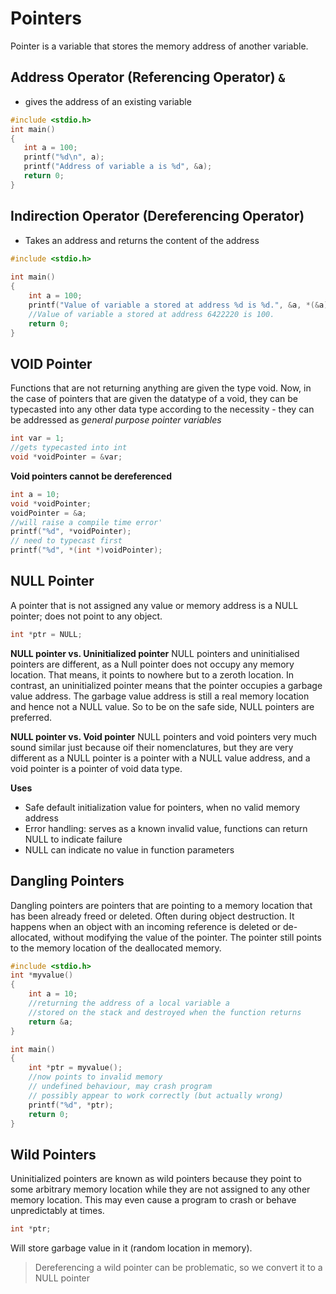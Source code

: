 # Pointers

Pointer is a variable that stores the memory address of another variable.

## Address Operator (Referencing Operator) `&`

 - gives the address of an existing variable

 ```c
 #include <stdio.h>
int main()
{
    int a = 100;
    printf("%d\n", a);
    printf("Address of variable a is %d", &a);
    return 0;
}
```

## Indirection Operator (Dereferencing Operator)

- Takes an address and returns the content of the address

```c
#include <stdio.h>
 
int main()
{
    int a = 100;
    printf("Value of variable a stored at address %d is %d.", &a, *(&a));
    //Value of variable a stored at address 6422220 is 100.
    return 0;
}
```

## VOID Pointer

Functions that are not returning anything are given the type void. Now, in  the case of pointers that are given the datatype of a void, they can be typecasted into any other data type according to the necessity - they can be addressed as *general purpose pointer variables*

```c
int var = 1;
//gets typecasted into int
void *voidPointer = &var;
```

**Void pointers cannot be dereferenced**

```c
int a = 10;
void *voidPointer;
voidPointer = &a;
//will raise a compile time error'
printf("%d", *voidPointer);
// need to typecast first
printf("%d", *(int *)voidPointer);
```

## NULL Pointer

A pointer that is not assigned any value or memory address is a NULL pointer; does not point to any object.

```c
int *ptr = NULL;
```

**NULL pointer vs. Uninitialized pointer**
NULL pointers and uninitialised pointers are different, as a Null pointer does not occupy any memory location. That means, it points to nowhere but to a zeroth location. In contrast, an uninitialized pointer means that the pointer occupies a garbage value address. The garbage value address is still a real memory location and hence not a NULL value. So to be on the safe side, NULL pointers are preferred.

**NULL pointer vs. Void pointer**
NULL pointers and void pointers very much sound similar just because oif their nomenclatures, but they are very different as a NULL pointer is a pointer with a NULL value address, and a void pointer is a pointer of void data type.

**Uses**

- Safe default initialization value for pointers, when no valid memory address
- Error handling: serves as a known invalid value, functions can return NULL to indicate failure
- NULL can indicate no value in function parameters

## Dangling Pointers

Dangling pointers are pointers that are pointing to a memory location that has been already freed or deleted. Often during object destruction. It happens when an object with an incoming reference is deleted or de-allocated, without modifying the value of the pointer. The pointer still points to the memory location of the deallocated memory. 

```c
#include <stdio.h>
int *myvalue()
{
    int a = 10;
    //returning the address of a local variable a
    //stored on the stack and destroyed when the function returns
    return &a;
}

int main()
{
    int *ptr = myvalue();
    //now points to invalid memory
    // undefined behaviour, may crash program
    // possibly appear to work correctly (but actually wrong)
    printf("%d", *ptr);
    return 0;
}
```

## Wild Pointers

Uninitialized pointers are known as wild pointers because they point to some arbitrary memory location while they are not assigned to any other memory location. This may even cause a program to crash or behave unpredictably at times.

```c
int *ptr;
```

Will store garbage value in it (random location in memory).

> Dereferencing a wild pointer can be problematic, so we convert it to a NULL pointer